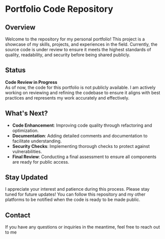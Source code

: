 # Portfolio Code Repository

## Overview

Welcome to the repository for my personal portfolio! This project is a showcase of my skills, projects, and experiences in the field. Currently, the source code is under review to ensure it meets the highest standards of quality, readability, and security before being shared publicly.

## Status

**Code Review in Progress**  
As of now, the code for this portfolio is not publicly available. I am actively working on reviewing and refining the codebase to ensure it aligns with best practices and represents my work accurately and effectively.

## What's Next?

- **Code Enhancement**: Improving code quality through refactoring and optimization.
- **Documentation**: Adding detailed comments and documentation to facilitate understanding.
- **Security Checks**: Implementing thorough checks to protect against vulnerabilities.
- **Final Review**: Conducting a final assessment to ensure all components are ready for public access.

## Stay Updated

I appreciate your interest and patience during this process. Please stay tuned for future updates! You can follow this repository and my other platforms to be notified when the code is ready to be made public.

## Contact

If you have any questions or inquiries in the meantime, feel free to reach out to me
